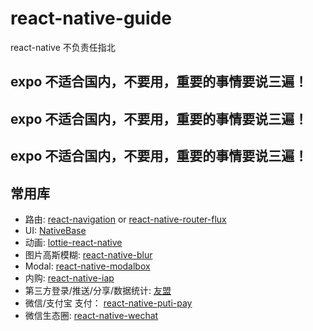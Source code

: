 # react-native-guide
react-native 不负责任指北

## expo 不适合国内，不要用，重要的事情要说三遍！
## expo 不适合国内，不要用，重要的事情要说三遍！
## expo 不适合国内，不要用，重要的事情要说三遍！

## 常用库
* 路由: [react-navigation](https://reactnavigation.org/) or [react-native-router-flux](https://github.com/aksonov/react-native-router-flux)
* UI:  [NativeBase](https://github.com/GeekyAnts/NativeBase)
* 动画: [lottie-react-native](https://github.com/react-native-community/lottie-react-native)
* 图片高斯模糊: [react-native-blur](https://github.com/react-native-community/react-native-blur)
* Modal:  [react-native-modalbox](https://github.com/maxs15/react-native-modalbox)
* 内购:  [react-native-iap](https://github.com/dooboolab/react-native-iap)
* 第三方登录/推送/分享/数据统计: [友盟](https://www.umeng.com/)
* 微信/支付宝 支付：  [react-native-puti-pay](https://github.com/puti94/react-native-puti-pay)
* 微信生态圈:  [react-native-wechat](https://github.com/yorkie/react-native-wechat)
